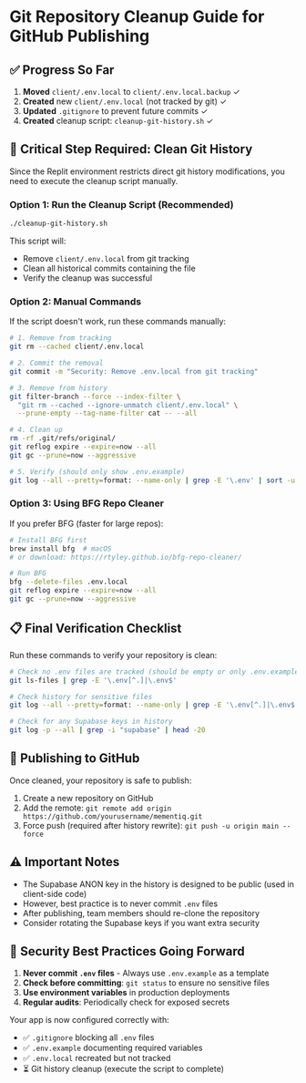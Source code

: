 # Git Repository Cleanup Guide for GitHub Publishing

## ✅ Progress So Far

1. **Moved** `client/.env.local` to `client/.env.local.backup` ✓
2. **Created** new `client/.env.local` (not tracked by git) ✓
3. **Updated** `.gitignore` to prevent future commits ✓
4. **Created** cleanup script: `cleanup-git-history.sh` ✓

## 🚨 Critical Step Required: Clean Git History

Since the Replit environment restricts direct git history modifications, you need to execute the cleanup script manually.

### Option 1: Run the Cleanup Script (Recommended)

```bash
./cleanup-git-history.sh
```

This script will:
- Remove `client/.env.local` from git tracking
- Clean all historical commits containing the file
- Verify the cleanup was successful

### Option 2: Manual Commands

If the script doesn't work, run these commands manually:

```bash
# 1. Remove from tracking
git rm --cached client/.env.local

# 2. Commit the removal
git commit -m "Security: Remove .env.local from git tracking"

# 3. Remove from history
git filter-branch --force --index-filter \
  "git rm --cached --ignore-unmatch client/.env.local" \
  --prune-empty --tag-name-filter cat -- --all

# 4. Clean up
rm -rf .git/refs/original/
git reflog expire --expire=now --all
git gc --prune=now --aggressive

# 5. Verify (should only show .env.example)
git log --all --pretty=format: --name-only | grep -E '\.env' | sort -u
```

### Option 3: Using BFG Repo Cleaner

If you prefer BFG (faster for large repos):

```bash
# Install BFG first
brew install bfg  # macOS
# or download: https://rtyley.github.io/bfg-repo-cleaner/

# Run BFG
bfg --delete-files .env.local
git reflog expire --expire=now --all
git gc --prune=now --aggressive
```

## 📋 Final Verification Checklist

Run these commands to verify your repository is clean:

```bash
# Check no .env files are tracked (should be empty or only .env.example)
git ls-files | grep -E '\.env[^.]|\.env$'

# Check history for sensitive files
git log --all --pretty=format: --name-only | grep -E '\.env[^.]|\.env$'

# Check for any Supabase keys in history
git log -p --all | grep -i "supabase" | head -20
```

## 🚀 Publishing to GitHub

Once cleaned, your repository is safe to publish:

1. Create a new repository on GitHub
2. Add the remote: `git remote add origin https://github.com/yourusername/mementiq.git`
3. Force push (required after history rewrite): `git push -u origin main --force`

## ⚠️ Important Notes

- The Supabase ANON key in the history is designed to be public (used in client-side code)
- However, best practice is to never commit `.env` files
- After publishing, team members should re-clone the repository
- Consider rotating the Supabase keys if you want extra security

## 📝 Security Best Practices Going Forward

1. **Never commit `.env` files** - Always use `.env.example` as a template
2. **Check before committing**: `git status` to ensure no sensitive files
3. **Use environment variables** in production deployments
4. **Regular audits**: Periodically check for exposed secrets

Your app is now configured correctly with:
- ✅ `.gitignore` blocking all `.env` files
- ✅ `.env.example` documenting required variables
- ✅ `.env.local` recreated but not tracked
- ⏳ Git history cleanup (execute the script to complete)